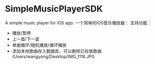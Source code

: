 # SimpleMusicPlayerSDK
A simple music player for iOS app. 
一个简单的iOS音乐播放器：
支持功能：
- 播放/暂停
- 上一首/下一首
- 单曲循环/随机播放/循环播放
- 添加本地歌曲存入数据库，可以删除已存放歌曲
/Users/wangyong/Desktop/IMG_1116.JPG
